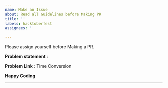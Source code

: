```yaml
---
name: Make an Issue
about: Read all Guidelines before Making PR
title: ''
labels: hacktoberfest
assignees: ''

---
```


Please assign yourself before Making a PR.

**Problem statement** :

**Problem Link** : Time Conversion

**Happy Coding**

---
